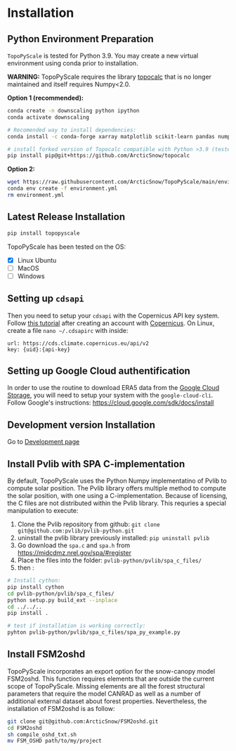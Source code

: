 # Installation

## Python Environment Preparation
`TopoPyScale` is tested for Python 3.9. You may create a new virtual environment using conda prior to installation.

**WARNING:** TopoPyScale requires the library [topocalc](https://github.com/USDA-ARS-NWRC/topocalc/tree/main) that is no longer maintained and itself requires Numpy<2.0.

**Option 1 (recommended):**
```bash
conda create -n downscaling python ipython
conda activate downscaling

# Recomended way to install dependencies:
conda install -c conda-forge xarray matplotlib scikit-learn pandas numpy netcdf4 h5netcdf rasterio pyproj dask geopandas

# install forked version of Topocalc compatible with Python >3.9 (tested with 3.13)
pip install pip@git+https://github.com/ArcticSnow/topocalc

```

**Option 2:**
```bash
wget https://raw.githubusercontent.com/ArcticSnow/TopoPyScale/main/environment.yml
conda env create -f environment.yml
rm environment.yml
```

## Latest Release Installation

```bash
pip install topopyscale
```

TopoPyScale has been tested on the OS:
- [x] Linux Ubuntu
- [ ] MacOS
- [ ] Windows

## Setting up `cdsapi`

Then you need to setup your `cdsapi` with the Copernicus API key system. Follow [this tutorial](https://cds.climate.copernicus.eu/api-how-to#install-the-cds-api-key) after creating an account with [Copernicus](https://cds.climate.copernicus.eu/). On Linux, create a file `nano ~/.cdsapirc` with inside:

```
url: https://cds.climate.copernicus.eu/api/v2
key: {uid}:{api-key}
```

## Setting up Google Cloud authentification

In order to use the routine to download ERA5 data from the [Google Cloud Storage](https://console.cloud.google.com/marketplace/product/bigquery-public-data/arco-era5?invt=AbudXg&project=era5access), you will need to setup your system with the `google-cloud-cli`. Follow Google's instructions: https://cloud.google.com/sdk/docs/install


## Development version Installation

Go to [Development page](./08_Development.md)

## Install Pvlib with SPA C-implementation
By default, TopoPyScale uses the Python Numpy implementatino of Pvlib to compute solar position. The Pvlib library offers multiple method to compute the solar position, with one using a C-implementation. Because of licensing, the C files are not distributed within the Pvlib library. This requries a special manipulation to execute:

1. Clone the Pvlib repository from github: `git clone git@github.com:pvlib/pvlib-python.git`
2. uninstall the pvlib library previously installed: `pip uninstall pvlib`
3. Go download the `spa.c` and `spa.h` from https://midcdmz.nrel.gov/spa/#register
4. Place the files into the folder: `pvlib-python/pvlib/spa_c_files/`
5. then :
```sh
# Install cython:
pip install cython
cd pvlib-python/pvlib/spa_c_files/
python setup.py build_ext --inplace
cd ../../..
pip install .

# test if installation is working correctly:
pyhton pvlib-python/pvlib/spa_c_files/spa_py_example.py
```

## Install FSM2oshd

TopoPyScale incorporates an export option for the snow-canopy model FSM2oshd. This function requires elements that are outside the current scope of TopoPyScale. Missing elements are all the forest structural parameters that require the model CANRAD as well as a number of additional external dataset about forest properties. Nevertheless, the installation of FSM2oshd is as follow:
```sh
git clone git@github.com:ArcticSnow/FSM2oshd.git
cd FSM2oshd
sh compile_oshd_txt.sh
mv FSM_OSHD path/to/my/project
```
